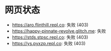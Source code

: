 # 网页状态
- https://aro.flinthill.repl.co: 失败 (403)
- https://happy-pinnate-revolve.glitch.me: 失败
- https://stds.stpsc.repl.co: 失败 (403)
- https://ys.pyxzp.repl.co: 失败 (403)
